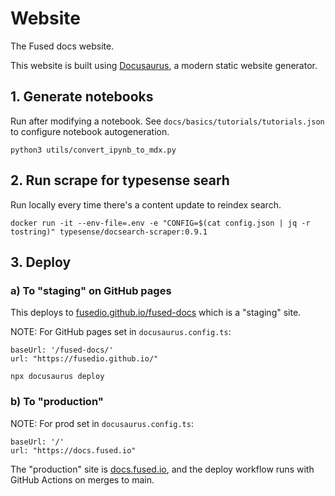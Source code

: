 # Website

The Fused docs website.

This website is built using [Docusaurus](https://docusaurus.io/), a modern static website generator.


## 1. Generate notebooks

Run after modifying a notebook. See `docs/basics/tutorials/tutorials.json` to configure notebook autogeneration.

```
python3 utils/convert_ipynb_to_mdx.py
```


## 2. Run scrape for typesense searh

Run locally every time there's a content update to reindex search.

```
docker run -it --env-file=.env -e "CONFIG=$(cat config.json | jq -r tostring)" typesense/docsearch-scraper:0.9.1
```

## 3. Deploy 

### a) To "staging" on GitHub pages

This deploys to [fusedio.github.io/fused-docs](https://fusedio.github.io/fused-docs/) which is a "staging" site.

NOTE: For GitHub pages set in `docusaurus.config.ts`:
```
baseUrl: '/fused-docs/'
url: "https://fusedio.github.io/"
```

```
npx docusaurus deploy   
```

### b) To "production"

NOTE: For prod set in `docusaurus.config.ts`:
```
baseUrl: '/'
url: "https://docs.fused.io"
```

The "production" site is [docs.fused.io](https://docs.fused.io/), and the deploy workflow runs with GitHub Actions on merges to main.
